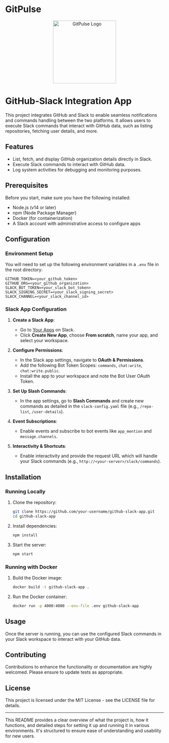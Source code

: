 # GitPulse

<p align="center">
  <img src="[GitPulse](https://github.com/eliasaf-abargel/GitPulse/blob/main/GitPulse%20.jpg)" alt="GitPulse Logo" width="200" height="200">
</p>


# GitHub-Slack Integration App

This project integrates GitHub and Slack to enable seamless notifications and commands handling between the two platforms. It allows users to execute Slack commands that interact with GitHub data, such as listing repositories, fetching user details, and more.

## Features

- List, fetch, and display GitHub organization details directly in Slack.
- Execute Slack commands to interact with GitHub data.
- Log system activities for debugging and monitoring purposes.

## Prerequisites

Before you start, make sure you have the following installed:
- Node.js (v14 or later)
- npm (Node Package Manager)
- Docker (for containerization)
- A Slack account with administrative access to configure apps

## Configuration

### Environment Setup

You will need to set up the following environment variables in a `.env` file in the root directory:

```plaintext
GITHUB_TOKEN=<your_github_token>
GITHUB_ORG=<your_github_organization>
SLACK_BOT_TOKEN=<your_slack_bot_token>
SLACK_SIGNING_SECRET=<your_slack_signing_secret>
SLACK_CHANNEL=<your_slack_channel_id>
```

### Slack App Configuration

1. **Create a Slack App**:
   - Go to [Your Apps](https://api.slack.com/apps) on Slack.
   - Click **Create New App**, choose **From scratch**, name your app, and select your workspace.

2. **Configure Permissions**:
   - In the Slack app settings, navigate to **OAuth & Permissions**.
   - Add the following Bot Token Scopes: `commands`, `chat:write`, `chat:write.public`.
   - Install the app to your workspace and note the Bot User OAuth Token.

3. **Set Up Slash Commands**:
   - In the app settings, go to **Slash Commands** and create new commands as detailed in the `slack-config.yaml` file (e.g., `/repo-list`, `/user-details`).

4. **Event Subscriptions**:
   - Enable events and subscribe to bot events like `app_mention` and `message.channels`.

5. **Interactivity & Shortcuts**:
   - Enable interactivity and provide the request URL which will handle your Slack commands (e.g., `http://<your-server>/slack/commands`).

## Installation

### Running Locally

1. Clone the repository:
   ```bash
   git clone https://github.com/your-username/github-slack-app.git
   cd github-slack-app
   ```

2. Install dependencies:
   ```bash
   npm install
   ```

3. Start the server:
   ```bash
   npm start
   ```

### Running with Docker

1. Build the Docker image:
   ```bash
   docker build -t github-slack-app .
   ```

2. Run the Docker container:
   ```bash
   docker run -p 4000:4000 --env-file .env github-slack-app
   ```

## Usage

Once the server is running, you can use the configured Slack commands in your Slack workspace to interact with your GitHub data.

## Contributing

Contributions to enhance the functionality or documentation are highly welcomed. Please ensure to update tests as appropriate.

## License

This project is licensed under the MIT License - see the LICENSE file for details.

---

This README provides a clear overview of what the project is, how it functions, and detailed steps for setting it up and running it in various environments. It's structured to ensure ease of understanding and usability for new users.
